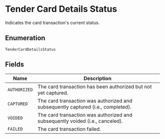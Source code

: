 <!-- Optimized: 2025-10-06 -->
<!-- RPM: 1.6.2.1.1.6.2.1_tender-card-details-status_20251006 -->
<!-- Session: E2E RPM DNA Application -->
<!-- AOM: RND (Reggie & Dro) -->
<!-- COI: TECHNOLOGY -->
<!-- RPM: HIGH -->
<!-- ACTION: BUILD -->


# Tender Card Details Status

Indicates the card transaction's current status.

## Enumeration

`TenderCardDetailsStatus`

## Fields

| Name | Description |
|  --- | --- |
| `AUTHORIZED` | The card transaction has been authorized but not yet captured. |
| `CAPTURED` | The card transaction was authorized and subsequently captured (i.e., completed). |
| `VOIDED` | The card transaction was authorized and subsequently voided (i.e., canceled). |
| `FAILED` | The card transaction failed. |
